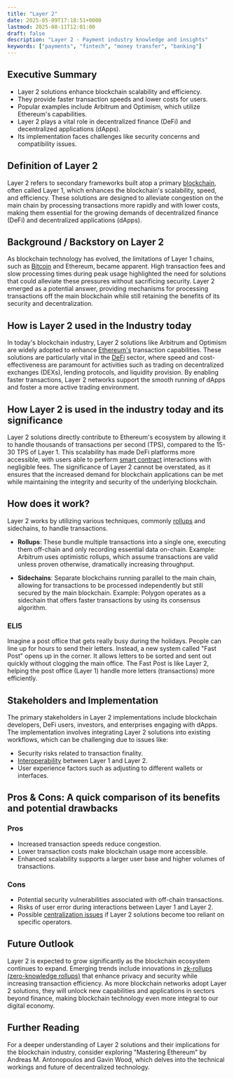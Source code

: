 ```yaml
---
title: "Layer 2"
date: 2025-05-09T17:18:51+0000
lastmod: 2025-08-11T12:01:00
draft: false
description: "Layer 2 - Payment industry knowledge and insights"
keywords: ["payments", "fintech", "money transfer", "banking"]
---
```


## Executive Summary

- Layer 2 solutions enhance blockchain scalability and efficiency.
- They provide faster transaction speeds and lower costs for users.
- Popular examples include Arbitrum and Optimism, which utilize Ethereum's capabilities.
- Layer 2 plays a vital role in decentralized finance (DeFi) and decentralized applications (dApps).
- Its implementation faces challenges like security concerns and compatibility issues.

## Definition of Layer 2
Layer 2 refers to secondary frameworks built atop a primary [blockchain](https://faisalkhanllc.xyz/resources/payments-wiki/b/blockchain/), often called Layer 1, which enhances the blockchain's scalability, speed, and efficiency. These solutions are designed to alleviate congestion on the main chain by processing transactions more rapidly and with lower costs, making them essential for the growing demands of decentralized finance (DeFi) and decentralized applications (dApps).

## Background / Backstory on Layer 2
As blockchain technology has evolved, the limitations of Layer 1 chains, such as [Bitcoin](https://faisalkhanllc.xyz/resources/payments-wiki/b/bitcoin/) and Ethereum, became apparent. High transaction fees and slow processing times during peak usage highlighted the need for solutions that could alleviate these pressures without sacrificing security. Layer 2 emerged as a potential answer, providing mechanisms for processing transactions off the main blockchain while still retaining the benefits of its security and decentralization.

## How is Layer 2 used in the Industry today
In today's blockchain industry, Layer 2 solutions like Arbitrum and Optimism are widely adopted to enhance [Ethereum's](https://faisalkhanllc.xyz/resources/payments-wiki/e/ethereum-blockchain/) transaction capabilities. These solutions are particularly vital in the [DeFi](https://faisalkhanllc.xyz/resources/payments-wiki/d/decentralized-finance-defi/) sector, where speed and cost-effectiveness are paramount for activities such as trading on decentralized exchanges (DEXs), lending protocols, and liquidity provision. By enabling faster transactions, Layer 2 networks support the smooth running of dApps and foster a more active trading environment.

## How Layer 2 is used in the industry today and its significance
Layer 2 solutions directly contribute to Ethereum's ecosystem by allowing it to handle thousands of transactions per second (TPS), compared to the 15-30 TPS of Layer 1. This scalability has made DeFi platforms more accessible, with users able to perform [smart contract](https://faisalkhanllc.xyz/resources/payments-wiki/s/smart-contract/) interactions with negligible fees. The significance of Layer 2 cannot be overstated, as it ensures that the increased demand for blockchain applications can be met while maintaining the integrity and security of the underlying blockchain.

## How does it work?
Layer 2 works by utilizing various techniques, commonly [rollups](https://faisalkhanllc.xyz/resources/payments-wiki/o/optimistic-rollup/) and sidechains, to handle transactions. 

- **Rollups**: These bundle multiple transactions into a single one, executing them off-chain and only recording essential data on-chain.
Example: Arbitrum uses optimistic rollups, which assume transactions are valid unless proven otherwise, dramatically increasing throughput.

- **Sidechains**: Separate blockchains running parallel to the main chain, allowing for transactions to be processed independently but still secured by the main blockchain.
Example: Polygon operates as a sidechain that offers faster transactions by using its consensus algorithm.

### ELI5
Imagine a post office that gets really busy during the holidays. People can line up for hours to send their letters. Instead, a new system called "Fast Post" opens up in the corner. It allows letters to be sorted and sent out quickly without clogging the main office. The Fast Post is like Layer 2, helping the post office (Layer 1) handle more letters (transactions) more efficiently.

## Stakeholders and Implementation
The primary stakeholders in Layer 2 implementations include blockchain developers, DeFi users, investors, and enterprises engaging with dApps. The implementation involves integrating Layer 2 solutions into existing workflows, which can be challenging due to issues like:

- Security risks related to transaction finality.
- [Interoperability](https://faisalkhanllc.xyz/resources/payments-wiki/i/interoperability-in-payments/) between Layer 1 and Layer 2.
- User experience factors such as adjusting to different wallets or interfaces.

## Pros & Cons: A quick comparison of its benefits and potential drawbacks
### Pros

- Increased transaction speeds reduce congestion.
- Lower transaction costs make blockchain usage more accessible.
- Enhanced scalability supports a larger user base and higher volumes of transactions.

### Cons

- Potential security vulnerabilities associated with off-chain transactions.
- Risks of user error during interactions between Layer 1 and Layer 2.
- Possible [centralization issues](https://faisalkhanllc.xyz/resources/payments-wiki/c/centralized-vs-decentralized/) if Layer 2 solutions become too reliant on specific operators.

## Future Outlook
Layer 2 is expected to grow significantly as the blockchain ecosystem continues to expand. Emerging trends include innovations in [zk-rollups (zero-knowledge rollups)](https://faisalkhanllc.xyz/resources/payments-wiki/z/zk-rollups-zero-knowledge-rollups/) that enhance privacy and security while increasing transaction efficiency. As more blockchain networks adopt Layer 2 solutions, they will unlock new capabilities and applications in sectors beyond finance, making blockchain technology even more integral to our digital economy.

## Further Reading
For a deeper understanding of Layer 2 solutions and their implications for the blockchain industry, consider exploring "Mastering Ethereum" by Andreas M. Antonopoulos and Gavin Wood, which delves into the technical workings and future of decentralized technology.